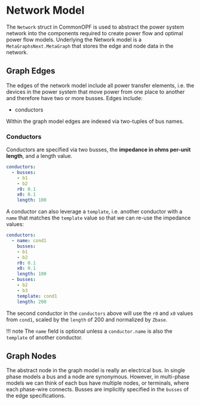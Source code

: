 # Network Model
The `Network` struct in CommonOPF is used to abstract the power system network into the components
required to create power flow and optimal power flow models. Underlying the Network model is a
`MetaGraphsNext.MetaGraph` that stores the edge and node data in the network. 

## Graph Edges
The edges of the network model include all power transfer elements, i.e. the devices in the power 
system that move power from one place to another and therefore have two or more busses.
Edges include:
- conductors

Within the graph model edges are indexed via two-tuples of bus names.

### Conductors
Conductors are specified via two busses, the **impedance in ohms per-unit length**, and a length value.
```yaml
conductors:
  - busses: 
    - b1
    - b2
    r0: 0.1
    x0: 0.1
    length: 100
```
A conductor can also leverage a `template`, i.e. another conductor with a `name` that matches the `template` value so that we can re-use the impedance values:
```yaml
conductors:
  - name: cond1
    busses: 
    - b1
    - b2
    r0: 0.1
    x0: 0.1
    length: 100
  - busses:
    - b2
    - b3
    template: cond1
    length: 200
```
The second conductor in the `conductors` above will use the `r0` and `x0` values from `cond1`, scaled by the `length` of 200 and normalized by `Zbase`.

!!! note
    The `name` field is optional unless a `conductor.name` is also the `template` of another conductor.


## Graph Nodes
The abstract node in the graph model is really an electrical bus. In single phase models a bus and a node
are synonymous. However, in multi-phase models we can think of each bus have multiple nodes, or terminals,
where each phase-wire connects. Busses are implicitly specified in the `busses` of the edge specifications.
